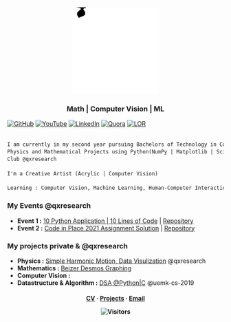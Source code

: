  <br />
<p align="center">
  <a href="https://qxresearch.github.io/qxresearch">
    <img src="https://github.com/xiaowuc2/xiaowuc2/blob/master/source/qxx/alien-x-small-unscreen.gif" alt="Logo" width="200" height="200">
  </a>

  <h3 align="center">Math | Computer Vision | ML</h3>

  <p align="center">
  </p>
</p>

<!--- https://github.com/xiaowuc2/xiaowuc2/blob/master/source/portfolio/math2.png-->
[![GitHub](https://img.shields.io/static/v1.svg?label=Collaborators&message=150&color=success&logo=github&style=social)](https://github.com/orgs/qxresearch/people)
[![YouTube](https://img.shields.io/static/v1.svg?label=YouTube&message=@qxresearch&color=grey&logo=youtube&style=flat&logoColor=white&colorA=critical)](https://www.youtube.com/channel/UCX7oe66V8zyFpAJyMfPL9VA)
  [![LinkedIn](https://img.shields.io/static/v1.svg?label=LinkedIn&message=xiaowuc2&color=success&logo=linkedin&style=flat&logoColor=white&colorA=blue)](https://www.linkedin.com/in/xiaowuc2)
    [![Quora](https://img.shields.io/static/v1.svg?label=Quora&message=87.2k+views&color=white&logo=quora&style=social)](https://www.quora.com/profile/Rohit-Prasan-Mandal)
    [![LOR](https://img.shields.io/badge/Letter%20of%20Recommendation%20-2-blueviolet)](https://github.com/xiaowuc2/xiaowuc2/blob/master/LOR.md)



```diff

I am currently in my second year pursuing Bachelors of Technology in Computer Science @UEM Kolkata. I'm working on Higher
Physics and Mathematical Projects using Python(NumPy | Matplotlib | SciPy | scikit-learn | Pandas). Leading Mozilla Campus 
Club @qxresearch

I'm a Creative Artist (Acrylic | Computer Vision)

Learning : Computer Vision, Machine Learning, Human-Computer Interaction

```

### My Events @qxresearch 

- **Event 1 :** [10 Python Application | 10 Lines of Code](https://www.youtube.com/watch?v=B0_0gK_CUpM&list=PLK_zxbpEUfmVPsXnl1wx1s6BD8eBUjuOM) | [Repository](https://github.com/qxresearch/qxresearch-event-1)
- **Event 2 :** [Code in Place 2021 Assignment Solution](https://www.youtube.com/watch?v=5JpVuQNYoho&list=PLK_zxbpEUfmWO7zL7661s8ck4Ly2m0m-m) | [Repository](https://github.com/xiaowuc2/Code-in-Place-2021-Assignment-Solution) 
<!--### Past Events-->
<!--- ``No Results``-->

### My projects private & @qxresearch 

- **Physics :** [Simple Harmonic Motion, Data Visulization](https://github.com/qxresearch/Simple-Harmonic-Motion) @qxresearch
- **Mathematics :** [Beizer Desmos Graphing](https://github.com/xiaowuc2/BezierDesmosGraphing)
- **Computer Vision :** []()
- **Datastructure & Algorithm :** [DSA @Python|C](https://github.com/UEMK-CS-2019/DSA) @uemk-cs-2019



 <h4 align="center">
    <a href="https://drive.google.com/file/d/1lEGqO7mqZCshtmkeyJVRENtuy4peHY7O/view?usp=sharing">CV</a>
     ·  
    <a href="https://github.com/xiaowuc2#----cv-----------projects----------email">Projects</a>
     · 
    <a href = "mailto: rohitmandal814566@gmail.com">Email</a>
</p>
<p align="center">
 <td><img src="https://profile-counter.glitch.me/xiaowuc2/count.svg" alt="Visitors" height="20" /></td>
</p>
